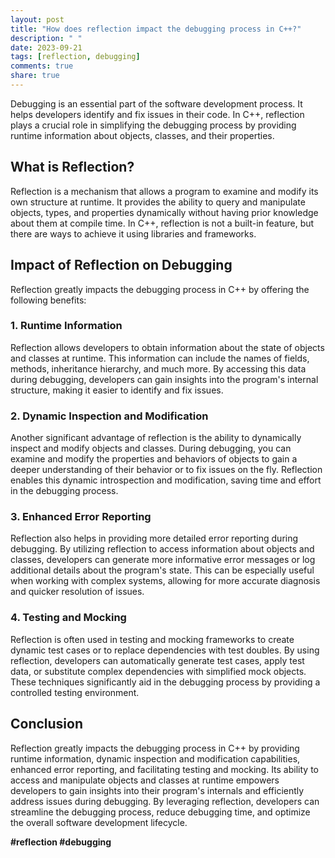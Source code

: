 ```yaml
---
layout: post
title: "How does reflection impact the debugging process in C++?"
description: " "
date: 2023-09-21
tags: [reflection, debugging]
comments: true
share: true
---
```


Debugging is an essential part of the software development process. It helps developers identify and fix issues in their code. In C++, reflection plays a crucial role in simplifying the debugging process by providing runtime information about objects, classes, and their properties.

## What is Reflection? 

Reflection is a mechanism that allows a program to examine and modify its own structure at runtime. It provides the ability to query and manipulate objects, types, and properties dynamically without having prior knowledge about them at compile time. In C++, reflection is not a built-in feature, but there are ways to achieve it using libraries and frameworks.

## Impact of Reflection on Debugging

Reflection greatly impacts the debugging process in C++ by offering the following benefits:

### 1. Runtime Information  

Reflection allows developers to obtain information about the state of objects and classes at runtime. This information can include the names of fields, methods, inheritance hierarchy, and much more. By accessing this data during debugging, developers can gain insights into the program's internal structure, making it easier to identify and fix issues.

### 2. Dynamic Inspection and Modification

Another significant advantage of reflection is the ability to dynamically inspect and modify objects and classes. During debugging, you can examine and modify the properties and behaviors of objects to gain a deeper understanding of their behavior or to fix issues on the fly. Reflection enables this dynamic introspection and modification, saving time and effort in the debugging process.

### 3. Enhanced Error Reporting

Reflection also helps in providing more detailed error reporting during debugging. By utilizing reflection to access information about objects and classes, developers can generate more informative error messages or log additional details about the program's state. This can be especially useful when working with complex systems, allowing for more accurate diagnosis and quicker resolution of issues.

### 4. Testing and Mocking

Reflection is often used in testing and mocking frameworks to create dynamic test cases or to replace dependencies with test doubles. By using reflection, developers can automatically generate test cases, apply test data, or substitute complex dependencies with simplified mock objects. These techniques significantly aid in the debugging process by providing a controlled testing environment.

## Conclusion

Reflection greatly impacts the debugging process in C++ by providing runtime information, dynamic inspection and modification capabilities, enhanced error reporting, and facilitating testing and mocking. Its ability to access and manipulate objects and classes at runtime empowers developers to gain insights into their program's internals and efficiently address issues during debugging. By leveraging reflection, developers can streamline the debugging process, reduce debugging time, and optimize the overall software development lifecycle.

**#reflection #debugging**